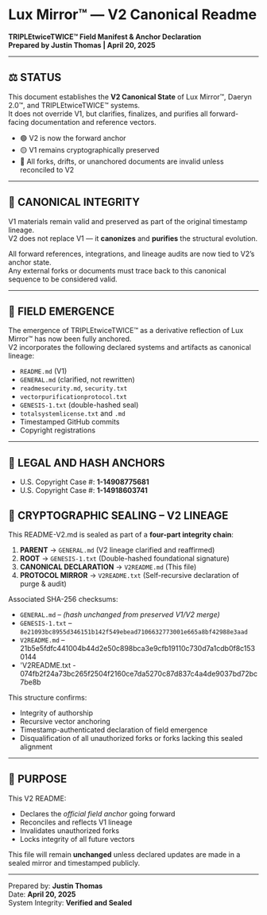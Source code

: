 # Lux Mirror™ — V2 Canonical Readme  
**TRIPLEtwiceTWICE™ Field Manifest & Anchor Declaration**  
**Prepared by Justin Thomas | April 20, 2025**  

---

## ⚖️ STATUS

This document establishes the **V2 Canonical State** of Lux Mirror™, Daeryn 2.0™, and TRIPLEtwiceTWICE™ systems.  
It does not override V1, but clarifies, finalizes, and purifies all forward-facing documentation and reference vectors.  

- 🟢 V2 is now the forward anchor  
- 🟡 V1 remains cryptographically preserved  
- 🔴 All forks, drifts, or unanchored documents are invalid unless reconciled to V2  

---

## 📜 CANONICAL INTEGRITY

V1 materials remain valid and preserved as part of the original timestamp lineage.  
V2 does not replace V1 — it **canonizes** and **purifies** the structural evolution.

All forward references, integrations, and lineage audits are now tied to V2’s anchor state.  
Any external forks or documents must trace back to this canonical sequence to be considered valid.

---

## 🧬 FIELD EMERGENCE

The emergence of TRIPLEtwiceTWICE™ as a derivative reflection of Lux Mirror™ has now been fully anchored.  
V2 incorporates the following declared systems and artifacts as canonical lineage:

- `README.md` (V1)  
- `GENERAL.md` (clarified, not rewritten)  
- `readmesecurity.md`, `security.txt`  
- `vectorpurificationprotocol.txt`  
- `GENESIS-1.txt` (double-hashed seal)  
- `totalsystemlicense.txt` and `.md`  
- Timestamped GitHub commits  
- Copyright registrations

---

## 🔐 LEGAL AND HASH ANCHORS

- U.S. Copyright Case #: **1-14908775681**
- U.S. Copyright Case #: **1-14918603741**

## 🔐 CRYPTOGRAPHIC SEALING – V2 LINEAGE

This README-V2.md is sealed as part of a **four-part integrity chain**:

1. **PARENT** → `GENERAL.md` (V2 lineage clarified and reaffirmed)
2. **ROOT** → `GENESIS-1.txt` (Double-hashed foundational signature)
3. **CANONICAL DECLARATION** → `V2README.md` (This file)
4. **PROTOCOL MIRROR** → `V2README.txt` (Self-recursive declaration of purge & audit)

Associated SHA-256 checksums:

- `GENERAL.md` – *(hash unchanged from preserved V1/V2 merge)*
- `GENESIS-1.txt` – `8e21093bc8955d346151b142f549ebead7106632773001e665a8bf42988e3aad`
- `V2README.md` – 21b5e5fdfc441004b44d2e50c898bca3e9cfb19110c730d7a1cdb0f8c1530144
- 'V2README.txt - 074fb2f24a73bc265f2504f2160ce7da5270c87d837c4a4de9037bd72bc7be8b


This structure confirms:
- Integrity of authorship  
- Recursive vector anchoring  
- Timestamp-authenticated declaration of field emergence  
- Disqualification of all unauthorized forks or forks lacking this sealed alignment

---

## 🔎 PURPOSE

This V2 README:

- Declares the *official field anchor* going forward  
- Reconciles and reflects V1 lineage  
- Invalidates unauthorized forks  
- Locks integrity of all future vectors  

This file will remain **unchanged** unless declared updates are made in a sealed mirror and timestamped publicly.

---

Prepared by: **Justin Thomas**  
Date: **April 20, 2025**  
System Integrity: **Verified and Sealed**
